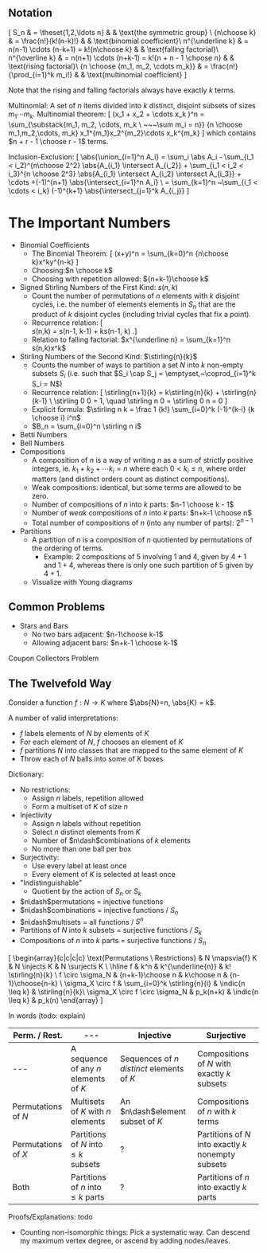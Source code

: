 ## Notation

\[
S_n                                & = \theset{1,2,\ldots n}                                   &  & \text{the symmetric group} \\
{n\choose k}                       & = \frac{n!}{k!(n-k)!}                                     &  & \text{binomial coefficient}\\
n^{\underline k}                   & = n(n-1) \cdots (n-k+1) = k!{n\choose k}                  &  & \text{falling factorial}\\
n^{\overline k}                    & = n(n+1) \cdots (n+k-1) = k!{n + n - 1 \choose n}         &  & \text{rising factorial}\\
{n \choose {m_1, m_2, \cdots m_k}} & = \frac{n!}{\prod_{i=1}^k m_i!}                           &  & \text{multinomial coefficient}
\]

Note that the rising and falling factorials always have exactly $k$ terms.

Multinomial: A set of $n$ items divided into $k$ distinct, disjoint subsets of sizes $m_1 \cdots m_k$.
Multinomial theorem: 
\[
(x_1 + x_2 + \cdots x_k )^n 
= \sum_{\substack{m_1, m_2, \cdots, m_k \\ ~~~\sum m_i = n}} 
{n \choose m_1,m_2,\cdots, m_k}
x_1^{m_1}x_2^{m_2}\cdots x_k^{m_k}
\]
which contains $n + r - 1 \choose r - 1$ terms.

Inclusion-Exclusion: 
\[
\abs{\union_{i=1}^n A_i} 
= \sum_i \abs A_i - \sum_{i_1 < i_2}^{n\choose 2^2} \abs{A_{i_1} \intersect A_{i_2}} + 
\sum_{i_1 < i_2 < i_3}^{n \choose 2^3} \abs{A_{i_1} \intersect A_{i_2} \intersect A_{i_3}} + 
\cdots +(-1)^{n+1} \abs{\intersect_{i=1}^n A_i} \\ 
= \sum_{k=1}^n ~\sum_{i_1 < \cdots < i_k}  (-1)^{k+1} \abs{\intersect_{j=1}^k A_{i_j}}
\]

# The Important Numbers

- Binomial Coefficients
	- The Binomial Theorem: 
    \[
    (x+y)^n = \sum_{k=0}^n {n\choose k}x^ky^{n-k}
    \]
	- Choosing:$n \choose k$
	- Choosing with repetition allowed: ${n+k-1}\choose k$
- Signed Stirling Numbers of the First Kind: $s(n,k)$
	- Count the number of permutations of $n$ elements with $k$ disjoint cycles, i.e. the number of elements elements in $S_n$ that are the product of $k$ disjoint cycles (including trivial cycles that fix a point).
	- Recurrence relation:
    \[  
		s(n,k) = s(n-1, k-1) + ks(n-1, k)
    .\]
	- Relation to falling factorial: $x^{\underline n} = \sum_{k=1}^n s(n,k)x^k$
- Stirling Numbers of the Second Kind: $\stirling{n}{k}$
	- Counts the number of ways to partition a set $N$ into $k$ non-empty subsets $S_i$ (i.e. such that $S_i \cap S_j = \emptyset,~\coprod_{i=1}^k S_i = N$)
	- Recurrence relation:
	  \[
		\stirling{n+1}{k} = k\stirling{n}{k} + \stirling{n}{k-1} \\ 
		\stirling 0 0 = 1,
		\quad \stirling n 0 = \stirling 0 n = 0
		\]
	- Explicit formula: $\stirling n k = \frac 1 {k!} \sum_{i=0}^k (-1)^{k-i} {k \choose i} i^n$
	- $B_n = \sum_{i=0}^n \stirling n i$
- Betti Numbers
- Bell Numbers
- Compositions
	- A composition of $n$ is a way of writing $n$ as a sum of strictly positive integers, ie. $k_1 + k_2 + \cdots k_i = n$ where each $0 < k_i \leq n$, where order matters (and distinct orders count as distinct compositions).
	- Weak compositions: identical, but some terms are allowed to be zero.
	- Number of compositions of $n$ into $k$ parts: $n-1 \choose k - 1$
	- Number of _weak_ compositions of $n$ into $k$ parts: $n+k-1 \choose n$
	- Total number of compositions of $n$ (into any number of parts): $2^{n-1}$
- Partitions
	- A partition of $n$ is a composition of $n$ quotiented by permutations of the ordering of terms.
		- Example: 2 compositions of $5$ involving $1$ and $4$, given by $4+1$ and $1+4$, whereas there is only one such partition of $5$ given by $4+1$.
	- Visualize with Young diagrams

## Common Problems

- Stars and Bars
	- No two bars adjacent: $n-1\choose k-1$
	- Allowing adjacent bars: $n+k-1 \choose k-1$

Coupon Collectors Problem


## The Twelvefold Way

Consider a function $f: N \to K$ where $\abs{N}=n, \abs{K} = k$.

A number of valid interpretations:
- $f$ labels elements of $N$ by elements of $K$
- For each element of $N$, $f$ chooses an element of $K$
- $f$ partitions $N$ into classes that are mapped to the same element of $K$
- Throw each of $N$ balls into some of $K$ boxes

Dictionary:
- No restrictions:
	- Assign $n$ labels, repetition allowed
	- Form a multiset of $K$ of size $n$
- Injectivity
	- Assign $n$ labels without repetition
	- Select $n$ distinct elements from $K$
	- Number of $n\dash$combinations of $k$ elements
	- No more than one ball per box
- Surjectivity:
	- Use every label at least once
	- Every element of $K$ is selected at least once
- "Indistinguishable"
	- Quotient by the action of $S_n$ or $S_k$
- $n\dash$permutations = injective functions
- $n\dash$combinations = injective functions / $S_n$
- $n\dash$multisets = all functions / $S^n$
- Partitions of $N$ into $k$ subsets = surjective functions / $S_k$
- Compositions of $n$ into $k$ parts = surjective functions / $S_n$

\[
\begin{array}{c|c|c|c}
\text{Permutations \ Restrictions}  & N \mapsvia{f} K & N \injects K & N \surjects K
\\ \hline
f 															& k^n & k^{\underline{n}} & k! \stirling{n}{k}  \\
f \circ \sigma_N 								& {n+k-1}\choose n & k\choose n & {n-1}\choose{n-k} \\
\sigma_X \circ f 								& \sum_{i=0}^k \stirling{n}{i} & \indic{n \leq k} & \stirling{n}{k}\\
\sigma_X \circ f \circ \sigma_N & p_k(n+k) & \indic{n \leq k} & p_k(n)
\end{array}
\]

In words (todo: explain)

Perm. / Rest.       | ---                                     | Injective                                   | Surjective
--                  | ---                                     | ---                                         | --
---                 | A sequence of any $n$ elements of $K$   | Sequences of $n$ _distinct_ elements of $K$ | Compositions of $N$ with exactly $k$ subsets
Permutations of $N$ | Multisets of $K$ with $n$ elements      | An $n\dash$element subset of $K$            | Compositions of $n$ with $k$ terms
Permutations of $X$ | Partitions of $N$ into $\leq k$ subsets | ?                                           | Partitions of $N$ into exactly $k$ nonempty subsets
Both                | Partitions of $n$ into $\leq k$ parts   | ?                                           | Partitions of $n$ into exactly $k$ parts

Proofs/Explanations: todo


- Counting non-isomorphic things: Pick a systematic way. Can descend my maximum vertex degree, or ascend by adding nodes/leaves.
